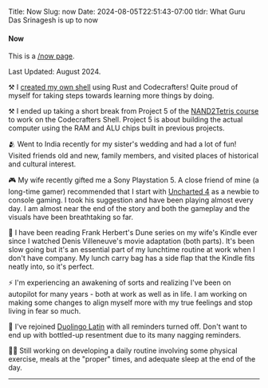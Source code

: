 Title: Now
Slug: now
Date: 2024-08-05T22:51:43-07:00
tldr: What Guru Das Srinagesh is up to now

#### Now

This is a [/now page](https://nownownow.com/about).

Last Updated: August 2024.

⚒️  I [created my own shell]({filename}/blog/codecrafters-build-your-own-shell.md)
using Rust and Codecrafters! Quite proud of myself for taking steps towards learning
more things by doing.

⚒️  I ended up taking a short break from Project 5 of the [NAND2Tetris
course](https://www.nand2tetris.org/) to work on the Codecrafters Shell. Project 5
is about building the actual computer using the RAM and ALU chips built in previous
projects.

🫂 Went to India recently for my sister's wedding and had a lot of fun! Visited
friends old and new, family members, and visited places of historical and cultural
interest.

🎮 My wife recently gifted me a Sony Playstation 5. A close friend of mine (a
long-time gamer) recommended that I start with [Uncharted
4](https://en.wikipedia.org/wiki/Uncharted_4:_A_Thief%27s_End) as a newbie to console
gaming. I took his suggestion and have been playing almost every day. I am almost
near the end of the story and both the gameplay and the visuals have been
breathtaking so far.

📖 I have been reading Frank Herbert's Dune series on my wife's Kindle ever since I
watched Denis Villeneuve's movie adaptation (both parts). It's been slow going but
it's an essential part of my lunchtime routine at work when I don't have company. My
lunch carry bag has a side flap that the Kindle fits neatly into, so it's perfect.

⚡ I'm experiencing an awakening of sorts and realizing I've been on autopilot for
many years - both at work as well as in life. I am working on making some changes to
align myself more with my true feelings and stop living in fear so much.

🦉 I've rejoined [Duolingo Latin](https://www.duolingo.com/course/la/en/Learn-Latin)
with all reminders turned off. Don't want to end up with bottled-up resentment due to
its many nagging reminders.

🏋🏾 Still working on developing a daily routine involving some physical exercise,
meals at the "proper" times, and adequate sleep at the end of the day.

---
